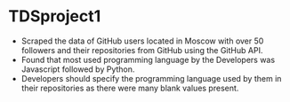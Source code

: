 # TDSproject1
- Scraped the data of GitHub users located in Moscow with over 50 followers and their repositories from GitHub using the GitHub API.
- Found that most used programming language by the Developers was Javascript followed by Python.
- Developers should specify the programming language used by them in their repositories as there were many blank values present.
